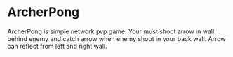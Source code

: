 # ArcherPong 
ArcherPong is simple network pvp game.
Your must shoot arrow in wall behind enemy and catch arrow when enemy shoot in your back wall.
Arrow can reflect from left and right wall.
